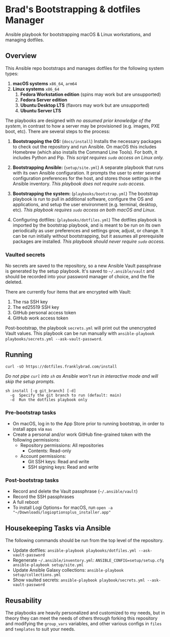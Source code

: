 # Brad's Bootstrapping & dotfiles Manager

Ansible playbook for bootstrapping macOS & Linux workstations, and managing dotfiles.

## Overview

This Ansible repo bootstraps and manages dotfiles for the following system types:

1. **macOS systems** `x86_64`, `arm64`
2. **Linux systems** `x86_64`
   1. **Fedora Workstation edition** (spins may work but are unsupported)
   2. **Fedora Server edition**
   3. **Ubuntu Desktop LTS** (flavors may work but are unsupported)
   4. **Ubuntu Server LTS**

The playbooks are designed with _no assumed prior knowledge of the system_, in contrast to how a server may be provisioned (e.g. images, PXE boot, etc). There are several steps to the process:

1. **Bootstrapping the OS:** (`docs/install`) Installs the necessary packages to check out the repository and run Ansible. On macOS this includes Homebrew (which also installs the Command Line Tools). For both, it includes Python and Pip. _This script requires `sudo` access on Linux only._

2. **Bootstrapping Ansible:** (`setup/site.yml`) A separate playbook that runs with its own Ansible configuration. It prompts the user to enter several configuration preferences for the host, and stores those settings in the Ansible inventory. _This playbook does not require `sudo` access._

3. **Bootstrapping the system:** (`playbooks/bootstrap.yml`) The bootstrap playbook is run to pull in additional software, configure the OS and applications, and setup the user environment (e.g. terminal, desktop, etc). _This playbook requires `sudo` access on both macOS and Linux._

4. Configuring dotfiles: (`playbooks/dotfiles.yml`) The dotfiles playbook is imported by the bootstrap playbook, and is meant to be run on its own periodically as user preferences and settings grow, adjust, or change. It can be run initially without bootstrapping, but it assumes all prerequisite packages are installed. _This playbook should never require `sudo` access._

### Vaulted secrets

No secrets are saved to the repository, so a new Ansible Vault passphrase is generated by the setup playbook. It's saved to `~/.ansible/vault` and should be recorded into your password manager of choice, and the file deleted.

There are currently four items that are encrypted with Vault:

1. The rsa SSH key
2. The ed25519 SSH key
3. GitHub personal access token
4. GitHub work access token

Post-bootstrap, the playbook `secrets.yml` will print out the unencrypted Vault values. This playbook can be run manually with `ansible-playbook playbooks/secrets.yml --ask-vault-password`.

## Running

```shell
curl -sO https://dotfiles.franklybrad.com/install
```

_Do not pipe `curl` into `sh` as Ansible won't run in interactive mode and will skip the setup prompts._

```text
sh install [-g git_branch] [-d]
  -g  Specify the git branch to run (default: main)
  -d  Run the dotfiles playbook only
```

### Pre-bootstrap tasks

* On macOS, log in to the App Store prior to running bootstrap, in order to install apps via `mas`
* Create a personal and/or work GitHub fine-grained token with the following permissions:
  * Repository permissions: All repositories
    * Contents: Read-only
  * Account permissions:
    * Git SSH keys: Read and write
    * SSH signing keys: Read and write

### Post-bootstrap tasks

* Record and delete the Vault passphrase (`~/.ansible/vault`)
* Record the SSH passphrases
* A full reboot
* To install Logi Options+ for macOS, run `open -a "~/Downloads/logioptionsplus_installer.app"`

## Housekeeping Tasks via Ansible

The following commands should be run from the top level of the repository.

* Update dotfiles: `ansible-playbook playbooks/dotfiles.yml --ask-vault-password`
* Regenerate `~/.ansible/inventory.yml`: `ANSIBLE_CONFIG=setup/setup.cfg ansible-playbook setup/site.yml`
* Update Ansible Galaxy collections: `ansible-playbook setup/collections.yml`
* Show vaulted secrets: `ansible-playbook playbook/secrets.yml --ask-vault-password`

## Reusability

The playbooks are heavily personalized and customized to my needs, but in theory they can meet the needs of others through forking this repository and modifying the `group_vars` variables, and other various configs in `files` and `templates` to suit your needs.
